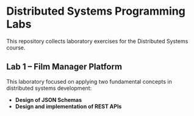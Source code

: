 # Distributed Systems Programming Labs

This repository collects laboratory exercises for the Distributed Systems course. 

## Lab 1 – Film Manager Platform
This laboratory focused on applying two fundamental concepts in distributed systems development:
- **Design of JSON Schemas**
- **Design and implementation of REST APIs**




